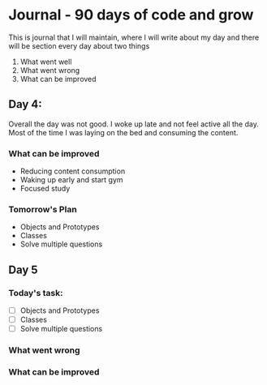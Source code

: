 # Journal - 90 days of code and grow

This is journal that I will maintain, where I will write about my day and there will be section every day about two things

1. What went well
2. What went wrong
3. What can be improved

## Day 4:

Overall the day was not good. I woke up late and not feel active all the day. Most of the time I was laying on the bed and consuming the content.

### What can be improved

- Reducing content consumption
- Waking up early and start gym
- Focused study

### Tomorrow's Plan

- Objects and Prototypes
- Classes
- Solve multiple questions

## Day 5

### Today's task:

- [ ] Objects and Prototypes
- [ ] Classes
- [ ] Solve multiple questions

### What went wrong

### What can be improved

<!-- ## Day _
### What went well
### What went wrong
### What can be improved -->
